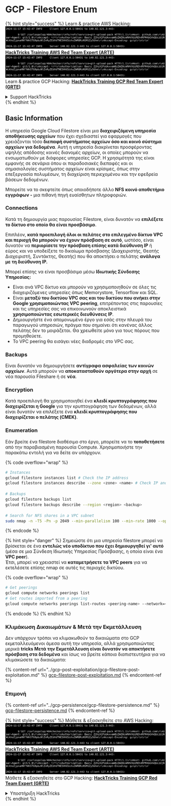 # GCP - Filestore Enum

{% hint style="success" %}
Learn & practice AWS Hacking:<img src="../../../.gitbook/assets/image (1).png" alt="" data-size="line">[**HackTricks Training AWS Red Team Expert (ARTE)**](https://training.hacktricks.xyz/courses/arte)<img src="../../../.gitbook/assets/image (1).png" alt="" data-size="line">\
Learn & practice GCP Hacking: <img src="../../../.gitbook/assets/image (2).png" alt="" data-size="line">[**HackTricks Training GCP Red Team Expert (GRTE)**<img src="../../../.gitbook/assets/image (2).png" alt="" data-size="line">](https://training.hacktricks.xyz/courses/grte)

<details>

<summary>Support HackTricks</summary>

* Check the [**subscription plans**](https://github.com/sponsors/carlospolop)!
* **Join the** 💬 [**Discord group**](https://discord.gg/hRep4RUj7f) or the [**telegram group**](https://t.me/peass) or **follow** us on **Twitter** 🐦 [**@hacktricks\_live**](https://twitter.com/hacktricks\_live)**.**
* **Share hacking tricks by submitting PRs to the** [**HackTricks**](https://github.com/carlospolop/hacktricks) and [**HackTricks Cloud**](https://github.com/carlospolop/hacktricks-cloud) github repos.

</details>
{% endhint %}

## Basic Information

Η υπηρεσία Google Cloud Filestore είναι μια **διαχειριζόμενη υπηρεσία αποθήκευσης αρχείων** που έχει σχεδιαστεί για εφαρμογές που χρειάζονται τόσο **διεπαφή συστήματος αρχείων όσο και κοινό σύστημα αρχείων για δεδομένα**. Αυτή η υπηρεσία διακρίνεται προσφέροντας υψηλής απόδοσης κοινές διανομές αρχείων, οι οποίες μπορούν να ενσωματωθούν με διάφορες υπηρεσίες GCP. Η χρησιμότητά της είναι εμφανής σε σενάρια όπου οι παραδοσιακές διεπαφές και οι σημασιολογίες συστήματος αρχείων είναι κρίσιμες, όπως στην επεξεργασία πολυμέσων, τη διαχείριση περιεχομένου και την εφεδρεία βάσεων δεδομένων.

Μπορείτε να το σκεφτείτε όπως οποιοδήποτε άλλο **NFS** **κοινό αποθετήριο εγγράφων -** μια πιθανή πηγή ευαίσθητων πληροφοριών.

### Connections

Κατά τη δημιουργία μιας παρουσίας Filestore, είναι δυνατόν να **επιλέξετε το δίκτυο στο οποίο θα είναι προσβάσιμο**.

Επιπλέον, **κατά προεπιλογή όλοι οι πελάτες στο επιλεγμένο δίκτυο VPC και περιοχή θα μπορούν να έχουν πρόσβαση σε αυτό**, ωστόσο, είναι δυνατόν να **περιορίσετε την πρόσβαση επίσης κατά διεύθυνση IP** ή εύρος και να υποδείξετε το δικαίωμα πρόσβασης (Διαχειριστής, Θεατής Διαχειριστή, Συντάκτης, Θεατής) που θα αποκτήσει ο πελάτης **ανάλογα με τη διεύθυνση IP.**

Μπορεί επίσης να είναι προσβάσιμο μέσω **Ιδιωτικής Σύνδεσης Υπηρεσίας:**

* Είναι ανά VPC δίκτυο και μπορούν να χρησιμοποιηθούν σε όλες τις διαχειριζόμενες υπηρεσίες όπως Memorystore, Tensorflow και SQL.
* Είναι **μεταξύ του δικτύου VPC σας και του δικτύου που ανήκει στην Google χρησιμοποιώντας VPC peering**, επιτρέποντας στις παρουσίες και τις υπηρεσίες σας να επικοινωνούν αποκλειστικά **χρησιμοποιώντας εσωτερικές διευθύνσεις IP**.
* Δημιουργήστε ένα απομονωμένο έργο για εσάς στην πλευρά του παραγωγού υπηρεσιών, πράγμα που σημαίνει ότι κανένας άλλος πελάτης δεν το μοιράζεται. Θα χρεωθείτε μόνο για τους πόρους που προμηθεύετε.
* Το VPC peering θα εισάγει νέες διαδρομές στο VPC σας.

### Backups

Είναι δυνατόν να δημιουργήσετε **αντίγραφα ασφαλείας των κοινών αρχείων**. Αυτά μπορούν να **αποκατασταθούν αργότερα στην αρχή** σε νέα παρουσία Fileshare ή σε **νέα**.

### Encryption

Κατά προεπιλογή θα χρησιμοποιηθεί ένα **κλειδί κρυπτογράφησης που διαχειρίζεται η Google** για την κρυπτογράφηση των δεδομένων, αλλά είναι δυνατόν να επιλέξετε ένα **κλειδί κρυπτογράφησης που διαχειρίζεται ο πελάτης (CMEK)**.

### Enumeration

Εάν βρείτε ένα filestore διαθέσιμο στο έργο, μπορείτε να το **τοποθετήσετε** από την παραβιασμένη παρουσία Compute. Χρησιμοποιήστε την παρακάτω εντολή για να δείτε αν υπάρχουν. 

{% code overflow="wrap" %}
```bash
# Instances
gcloud filestore instances list # Check the IP address
gcloud filestore instances describe --zone <zone> <name> # Check IP and access restrictions

# Backups
gcloud filestore backups list
gcloud filestore backups describe --region <region> <backup>

# Search for NFS shares in a VPC subnet
sudo nmap -n -T5 -Pn -p 2049 --min-parallelism 100 --min-rate 1000 --open 10.99.160.2/20
```
{% endcode %}

{% hint style="danger" %}
Σημειώστε ότι μια υπηρεσία filestore μπορεί να βρίσκεται σε ένα **εντελώς νέο υποδίκτυο που έχει δημιουργηθεί γι' αυτό** (μέσα σε μια Σύνδεση Ιδιωτικής Υπηρεσίας Πρόσβασης, η οποία είναι ένα **VPC peer**).\
Έτσι, μπορεί να χρειαστεί να **καταμετρήσετε τα VPC peers** για να εκτελέσετε επίσης nmap σε αυτές τις περιοχές δικτύου.

{% code overflow="wrap" %}
```bash
# Get peerings
gcloud compute networks peerings list
# Get routes imported from a peering
gcloud compute networks peerings list-routes <peering-name> --network=<network-name> --region=<region> --direction=INCOMING
```
{% endcode %}
{% endhint %}

### Κλιμάκωση Δικαιωμάτων & Μετά την Εκμετάλλευση

Δεν υπάρχουν τρόποι να κλιμακωθούν τα δικαιώματα στο GCP εκμεταλλευόμενοι άμεσα αυτή την υπηρεσία, αλλά χρησιμοποιώντας μερικά **tricks Μετά την Εκμετάλλευση είναι δυνατόν να αποκτήσετε πρόσβαση στα δεδομένα** και ίσως να βρείτε κάποια διαπιστευτήρια για να κλιμακώσετε τα δικαιώματα:

{% content-ref url="../gcp-post-exploitation/gcp-filestore-post-exploitation.md" %}
[gcp-filestore-post-exploitation.md](../gcp-post-exploitation/gcp-filestore-post-exploitation.md)
{% endcontent-ref %}

### Επιμονή

{% content-ref url="../gcp-persistence/gcp-filestore-persistence.md" %}
[gcp-filestore-persistence.md](../gcp-persistence/gcp-filestore-persistence.md)
{% endcontent-ref %}

{% hint style="success" %}
Μάθετε & εξασκηθείτε στο AWS Hacking:<img src="../../../.gitbook/assets/image (1).png" alt="" data-size="line">[**HackTricks Training AWS Red Team Expert (ARTE)**](https://training.hacktricks.xyz/courses/arte)<img src="../../../.gitbook/assets/image (1).png" alt="" data-size="line">\
Μάθετε & εξασκηθείτε στο GCP Hacking: <img src="../../../.gitbook/assets/image (2).png" alt="" data-size="line">[**HackTricks Training GCP Red Team Expert (GRTE)**<img src="../../../.gitbook/assets/image (2).png" alt="" data-size="line">](https://training.hacktricks.xyz/courses/grte)

<details>

<summary>Υποστήριξη HackTricks</summary>

* Ελέγξτε τα [**σχέδια συνδρομής**](https://github.com/sponsors/carlospolop)!
* **Εγγραφείτε στην** 💬 [**ομάδα Discord**](https://discord.gg/hRep4RUj7f) ή στην [**ομάδα telegram**](https://t.me/peass) ή **ακολουθήστε** μας στο **Twitter** 🐦 [**@hacktricks\_live**](https://twitter.com/hacktricks\_live)**.**
* **Μοιραστείτε hacking tricks υποβάλλοντας PRs στα** [**HackTricks**](https://github.com/carlospolop/hacktricks) και [**HackTricks Cloud**](https://github.com/carlospolop/hacktricks-cloud) github repos.

</details>
{% endhint %}
